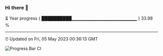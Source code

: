 ### Hi there 👋

⏳ Year progress { ██████████▁▁▁▁▁▁▁▁▁▁▁▁▁▁▁▁▁▁▁▁ } 33.98 %

---

⏰ Updated on Fri, 05 May 2023 00:36:13 GMT

![Progress Bar CI](https://github.com/Shyam-Makwana/GitHub-Actions-Demo/workflows/Progress%20Bar%20CI/badge.svg)
